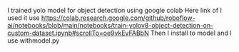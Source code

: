 I trained yolo model for object detection using google colab 
Here link of I used it use https://colab.research.google.com/github/roboflow-ai/notebooks/blob/main/notebooks/train-yolov8-object-detection-on-custom-dataset.ipynb#scrollTo=oe9vkEvFABbN
Then I install to model and I use withmodel.py 

